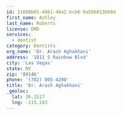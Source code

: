 ```yaml
---
id: 21688b65-4061-48a2-bcb6-9a5b6013bb9d
first_name: Ashley
last_name: Roberts
license: DMD
services:
  - dentist
category: Dentists
org_name: 'Dr. Arash Aghakhani'
address: '1811 S Rainbow Blvd'
city: 'Las Vegas'
state: NV
zip: '89146'
phone: '(702) 805-4200'
title: 'Dr. Arash Aghakhani'
_geoloc:
  lat: 36.1517
  lng: -115.243
---
```

